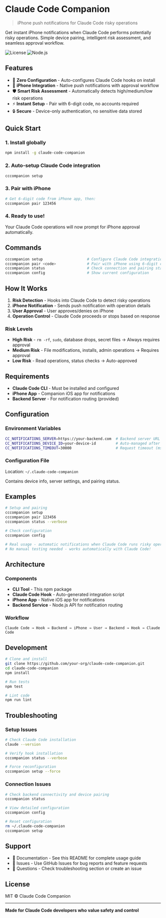 # Claude Code Companion

> iPhone push notifications for Claude Code risky operations

Get instant iPhone notifications when Claude Code performs potentially risky operations. Simple device pairing, intelligent risk assessment, and seamless approval workflow.

![License](https://img.shields.io/badge/license-MIT-blue.svg)
![Node.js](https://img.shields.io/badge/node.js-%3E%3D14.0.0-brightgreen)

## Features

- 🚀 **Zero Configuration** - Auto-configures Claude Code hooks on install
- 📱 **iPhone Integration** - Native push notifications with approval workflow  
- 🛡️ **Smart Risk Assessment** - Automatically detects high/medium/low risk operations
- ⚡ **Instant Setup** - Pair with 6-digit code, no accounts required
- 🔒 **Secure** - Device-only authentication, no sensitive data stored

## Quick Start

### 1. Install globally
```bash
npm install -g claude-code-companion
```

### 2. Auto-setup Claude Code integration
```bash
cccompanion setup
```

### 3. Pair with iPhone
```bash
# Get 6-digit code from iPhone app, then:
cccompanion pair 123456
```

### 4. Ready to use!
Your Claude Code operations will now prompt for iPhone approval automatically.

## Commands

```bash
cccompanion setup                    # Configure Claude Code integration
cccompanion pair <code>              # Pair with iPhone using 6-digit code
cccompanion status                   # Check connection and pairing status
cccompanion config                   # Show current configuration
```

## How It Works

1. **Risk Detection** - Hooks into Claude Code to detect risky operations
2. **iPhone Notification** - Sends push notification with operation details
3. **User Approval** - User approves/denies on iPhone
4. **Operation Control** - Claude Code proceeds or stops based on response

### Risk Levels

- **High Risk** - `rm -rf`, `sudo`, database drops, secret files → Always requires approval
- **Medium Risk** - File modifications, installs, admin operations → Requires approval  
- **Low Risk** - Read operations, status checks → Auto-approved

## Requirements

- **Claude Code CLI** - Must be installed and configured
- **iPhone App** - Companion iOS app for notifications
- **Backend Server** - For notification routing (provided)

## Configuration

### Environment Variables
```bash
CC_NOTIFICATIONS_SERVER=https://your-backend.com  # Backend server URL
CC_NOTIFICATIONS_DEVICE_ID=your-device-id         # Auto-managed after pairing
CC_NOTIFICATIONS_TIMEOUT=30000                    # Request timeout (ms)
```

### Configuration File
Location: `~/.claude-code-companion`

Contains device info, server settings, and pairing status.

## Examples

```bash
# Setup and pairing
cccompanion setup
cccompanion pair 123456
cccompanion status --verbose

# Check configuration
cccompanion config

# Real usage - automatic notifications when Claude Code runs risky operations
# No manual testing needed - works automatically with Claude Code!
```

## Architecture

### Components
- **CLI Tool** - This npm package
- **Claude Code Hook** - Auto-generated integration script
- **iPhone App** - Native iOS app for notifications
- **Backend Service** - Node.js API for notification routing

### Workflow
```
Claude Code → Hook → Backend → iPhone → User → Backend → Hook → Claude Code
```

## Development

```bash
# Clone and install
git clone https://github.com/your-org/claude-code-companion.git
cd claude-code-companion
npm install

# Run tests
npm test

# Lint code
npm run lint
```

## Troubleshooting

### Setup Issues
```bash
# Check Claude Code installation
claude --version

# Verify hook installation
cccompanion status --verbose

# Force reconfiguration
cccompanion setup --force
```

### Connection Issues
```bash
# Check backend connectivity and device pairing
cccompanion status

# View detailed configuration
cccompanion config

# Reset configuration
rm ~/.claude-code-companion
cccompanion setup
```

## Support

- 📖 Documentation - See this README for complete usage guide
- 🐛 Issues - Use GitHub Issues for bug reports and feature requests
- 💬 Questions - Check troubleshooting section or create an issue

## License

MIT © Claude Code Companion

---

**Made for Claude Code developers who value safety and control**